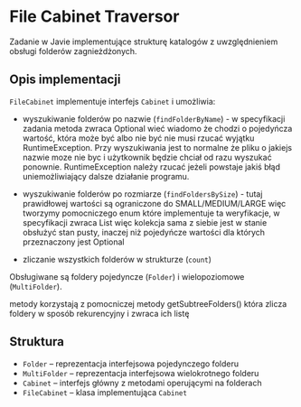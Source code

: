 # File Cabinet Traversor
Zadanie w Javie implementujące strukturę katalogów z uwzględnieniem obsługi folderów zagnieżdżonych.

## Opis implementacji

`FileCabinet` implementuje interfejs `Cabinet` i umożliwia:  

- wyszukiwanie folderów po nazwie (`findFolderByName`)  - w specyfikacji zadania metoda zwraca Optional<Folder> wieć wiadomo że chodzi o pojedyńcza wartość, która może być albo nie być nie musi rzucać wyjątku RuntimeException. Przy wyszukiwania jest to normalne że pliku o jakiejs nazwie moze nie byc i użytkownik będzie chciał od razu wyszukać ponownie.
  RuntimeException należy rzucać jeżeli powstaje jakiś błąd uniemożliwiający dalsze działanie programu.

- wyszukiwanie folderów po rozmiarze (`findFoldersBySize`)  - tutaj prawidłowej wartości są ograniczone do SMALL/MEDIUM/LARGE więc tworzymy pomocniczego enum które implementuje ta weryfikacje, w specyfikacji zwraca List<Folder> więc kolekcja sama z siebie jest w stanie obsłużyć stan pusty, inaczej niż pojedyńcze wartości dla których przeznaczony jest Optional 
- zliczanie wszystkich folderów w strukturze (`count`)  

Obsługiwane są foldery pojedyncze (`Folder`) i wielopoziomowe (`MultiFolder`).

metody korzystają z pomocniczej metody getSubtreeFolders() która zlicza foldery w sposób rekurencyjny i zwraca ich listę

## Struktura

- `Folder` – reprezentacja interfejsowa pojedynczego folderu  
- `MultiFolder` – reprezentacja interfejsowa wielokrotnego folderu  
- `Cabinet` – interfejs główny z metodami operującymi na folderach  
- `FileCabinet` – klasa implementująca `Cabinet`  
